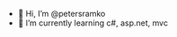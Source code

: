 - 👋 Hi, I’m @petersramko
- 🌱 I’m currently learning c#, asp.net, mvc

<!---
petersramko/petersramko is a ✨ special ✨ repository because its `README.md` (this file) appears on your GitHub profile.
You can click the Preview link to take a look at your changes.
--->
